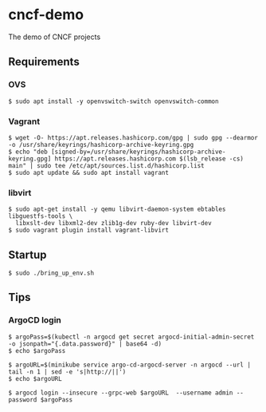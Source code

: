 # cncf-demo
The demo of CNCF projects

## Requirements

### OVS

```
$ sudo apt install -y openvswitch-switch openvswitch-common
```

### Vagrant

```
$ wget -O- https://apt.releases.hashicorp.com/gpg | sudo gpg --dearmor -o /usr/share/keyrings/hashicorp-archive-keyring.gpg
$ echo "deb [signed-by=/usr/share/keyrings/hashicorp-archive-keyring.gpg] https://apt.releases.hashicorp.com $(lsb_release -cs) main" | sudo tee /etc/apt/sources.list.d/hashicorp.list
$ sudo apt update && sudo apt install vagrant
```

### libvirt

```
$ sudo apt-get install -y qemu libvirt-daemon-system ebtables libguestfs-tools \
  libxslt-dev libxml2-dev zlib1g-dev ruby-dev libvirt-dev
$ sudo vagrant plugin install vagrant-libvirt
```

## Startup

```
$ sudo ./bring_up_env.sh
```

## Tips

### ArgoCD login

```
$ argoPass=$(kubectl -n argocd get secret argocd-initial-admin-secret -o jsonpath="{.data.password}" | base64 -d)
$ echo $argoPass

$ argoURL=$(minikube service argo-cd-argocd-server -n argocd --url | tail -n 1 | sed -e 's|http://||')
$ echo $argoURL

$ argocd login --insecure --grpc-web $argoURL  --username admin --password $argoPass
```
